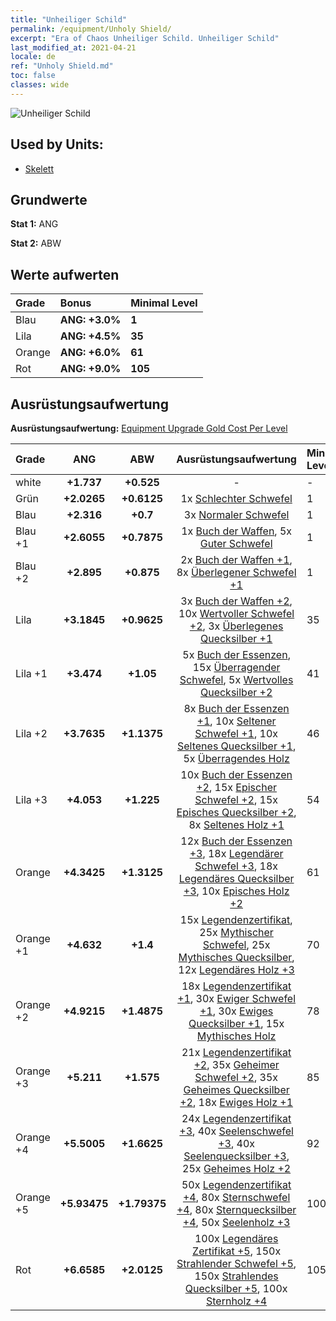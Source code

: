 ```yaml
---
title: "Unheiliger Schild"
permalink: /equipment/Unholy Shield/
excerpt: "Era of Chaos Unheiliger Schild. Unheiliger Schild"
last_modified_at: 2021-04-21
locale: de
ref: "Unholy Shield.md"
toc: false
classes: wide
---
```


  ![Unheiliger Schild](/images/e/e_3013.png)

## Used by Units:

* [Skelett](/de/units/Skeleton/) 


## Grundwerte
 **Stat 1:** ANG

 **Stat 2:** ABW

## Werte aufwerten

  |     Grade    |   Bonus | Minimal Level | 
  |:-------------|:--------|:--------------| 
  | Blau | **ANG: +3.0%** | **1** | 
  | Lila | **ANG: +4.5%** | **35** | 
  | Orange | **ANG: +6.0%** | **61** | 
  | Rot | **ANG: +9.0%** | **105** | 


## Ausrüstungsaufwertung
 **Ausrüstungsaufwertung:** [Equipment Upgrade Gold Cost Per Level](/equipment/EquipmentUpgradeCostPerLevel/) 

  |          Grade      | ANG | ABW | Ausrüstungsaufwertung | Minimal Level |
  |:--------------------|:---------:|:---------:|:----------------:|:--------------|
  | white | **+1.737** | **+0.525** | - | - |
  | Grün | **+2.0265** | **+0.6125** | 1x [Schlechter Schwefel](/de/Items/mat_3/) | 1 |
  | Blau | **+2.316** | **+0.7** | 3x [Normaler Schwefel](/de/Items/mat_9/) | 1 |
  | Blau +1 | **+2.6055** | **+0.7875** | 1x [Buch der Waffen](/de/Items/mat_18/), 5x [Guter Schwefel](/de/Items/mat_15/) | 1 |
  | Blau +2 | **+2.895** | **+0.875** | 2x [Buch der Waffen +1](/de/Items/mat_25/), 8x [Überlegener Schwefel +1](/de/Items/mat_22/) | 1 |
  | Lila | **+3.1845** | **+0.9625** | 3x [Buch der Waffen +2](/de/Items/mat_32/), 10x [Wertvoller Schwefel +2](/de/Items/mat_29/), 3x [Überlegenes Quecksilber +1](/de/Items/mat_21/) | 35 |
  | Lila +1 | **+3.474** | **+1.05** | 5x [Buch der Essenzen](/de/Items/mat_39/), 15x [Überragender Schwefel](/de/Items/mat_36/), 5x [Wertvolles Quecksilber +2](/de/Items/mat_28/) | 41 |
  | Lila +2 | **+3.7635** | **+1.1375** | 8x [Buch der Essenzen +1](/de/Items/mat_46/), 10x [Seltener Schwefel +1](/de/Items/mat_43/), 10x [Seltenes Quecksilber +1](/de/Items/mat_42/), 5x [Überragendes Holz](/de/Items/mat_34/) | 46 |
  | Lila +3 | **+4.053** | **+1.225** | 10x [Buch der Essenzen +2](/de/Items/mat_53/), 15x [Epischer Schwefel +2](/de/Items/mat_50/), 15x [Episches Quecksilber +2](/de/Items/mat_49/), 8x [Seltenes Holz +1](/de/Items/mat_41/) | 54 |
  | Orange | **+4.3425** | **+1.3125** | 12x [Buch der Essenzen +3](/de/Items/mat_60/), 18x [Legendärer Schwefel +3](/de/Items/mat_57/), 18x [Legendäres Quecksilber +3](/de/Items/mat_56/), 10x [Episches Holz +2](/de/Items/mat_48/) | 61 |
  | Orange +1 | **+4.632** | **+1.4** | 15x [Legendenzertifikat](/de/Items/mat_67/), 25x [Mythischer Schwefel](/de/Items/mat_64/), 25x [Mythisches Quecksilber](/de/Items/mat_63/), 12x [Legendäres Holz +3](/de/Items/mat_55/) | 70 |
  | Orange +2 | **+4.9215** | **+1.4875** | 18x [Legendenzertifikat +1](/de/Items/mat_74/), 30x [Ewiger Schwefel +1](/de/Items/mat_71/), 30x [Ewiges Quecksilber +1](/de/Items/mat_70/), 15x [Mythisches Holz](/de/Items/mat_62/) | 78 |
  | Orange +3 | **+5.211** | **+1.575** | 21x [Legendenzertifikat +2](/de/Items/mat_81/), 35x [Geheimer Schwefel +2](/de/Items/mat_78/), 35x [Geheimes Quecksilber +2](/de/Items/mat_77/), 18x [Ewiges Holz +1](/de/Items/mat_69/) | 85 |
  | Orange +4 | **+5.5005** | **+1.6625** | 24x [Legendenzertifikat +3](/de/Items/mat_88/), 40x [Seelenschwefel +3](/de/Items/mat_85/), 40x [Seelenquecksilber +3](/de/Items/mat_84/), 25x [Geheimes Holz +2](/de/Items/mat_76/) | 92 |
  | Orange +5 | **+5.93475** | **+1.79375** | 50x [Legendenzertifikat +4](/de/Items/mat_95/), 80x [Sternschwefel +4](/de/Items/mat_92/), 80x [Sternquecksilber +4](/de/Items/mat_91/), 50x [Seelenholz +3](/de/Items/mat_83/) | 100 |
  | Rot | **+6.6585** | **+2.0125** | 100x [Legendäres Zertifikat +5](/de/Items/mat_102/), 150x [Strahlender Schwefel +5](/de/Items/mat_99/), 150x [Strahlendes Quecksilber +5](/de/Items/mat_98/), 100x [Sternholz +4](/de/Items/mat_90/) | 105 |

